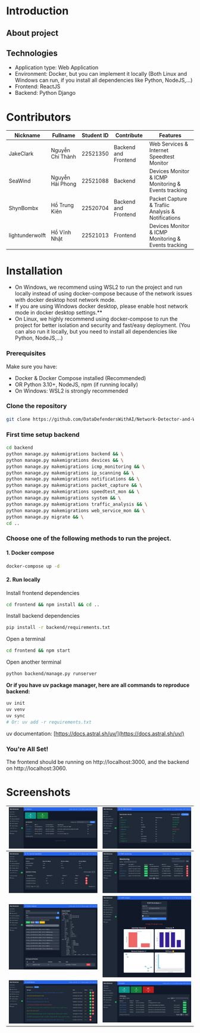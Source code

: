 # Introduction
## About project

## Technologies
* Application type: Web Application
* Environment: Docker, but you can implement it locally (Both Linux and Windows can run, if you install all dependencies like Python, NodeJS,...)
* Frontend: ReactJS
* Backend: Python Django

# Contributors
| **Nickname**    | **Fullname**     | **Student ID** | **Contribute**       | **Features**                                | 
|-----------------|------------------|----------------|----------------------|---------------------------------------------|
| JakeClark       | Nguyễn Chí Thành | 22521350       | Backend and Frontend | Web Services & Internet Speedtest Monitor | 
| SeaWind         | Nguyễn Hải Phong | 22521088       | Backend              | Devices Monitor & ICMP Monitoring & Events tracking                            | 
| ShynBombx       | Hồ Trung Kiên    | 22520704       | Backend and Frontend | Packet Capture & Trafiic Analysis & Notifications         |
| lightunderwolft | Hồ Vĩnh Nhật     | 22521013       | Frontend             | Devices Monitor & ICMP Monitoring & Events tracking                            | 

# Installation

* On Windows, we recommend using WSL2 to run the project and run locally instead of using docker-compose because of the network issues with docker desktop host network mode.
* If you are using Windows docker desktop, please enable host network mode in docker desktop settings.**
* On Linux, we highly recommend using docker-compose to run the project for better isolation and security and fast/easy deployment. (You can also run it locally, but you need to install all dependencies like Python, NodeJS,...)

### Prerequisites
Make sure you have:
* Docker & Docker Compose installed (Recommended)
* OR Python 3.10+, NodeJS, npm (if running locally)
* On Windows: WSL2 is strongly recommended

### Clone the repository
```bash
git clone https://github.com/DataDefendersWithAI/Network-Detector-and-Web-Monitor.git && cd Network-Detector-and-Web-Monitor
```
### First time setup backend
```bash
cd backend
python manage.py makemigrations backend && \
python manage.py makemigrations devices && \
python manage.py makemigrations icmp_monitoring && \
python manage.py makemigrations ip_scanning && \
python manage.py makemigrations notifications && \
python manage.py makemigrations packet_capture && \
python manage.py makemigrations speedtest_mon && \
python manage.py makemigrations system && \
python manage.py makemigrations traffic_analysis && \
python manage.py makemigrations web_service_mon && \
python manage.py migrate && \
cd ..
```

### Choose one of the following methods to run the project.
#### 1. Docker compose
```bash
docker-compose up -d
```

#### 2. Run locally
Install frontend dependencies
```bash
cd frontend && npm install && cd ..
```
Install backend dependencies
```bash
pip install -r backend/requirements.txt
```
Open a terminal
```bash
cd frontend && npm start
```
Open another terminal
```bash
python backend/manage.py runserver
```

**Or if you have uv package manager, here are all commands to reproduce backend:**
```bash
uv init
uv venv
uv sync
# Or: uv add -r requirements.txt
```
uv documentation: [https://docs.astral.sh/uv/](https://docs.astral.sh/uv/)

### You're All Set!
The frontend should be running on http://localhost:3000, and the backend on http://localhost:3060.

# Screenshots
  | ![Screen 1][screen1] | ![Screen 2][screen2] |
  | -------------------- | -------------------- |
  | ![Screen 3][screen3] | ![Screen 4][screen4] |
  | ![Screen 5][screen5] | ![Screen 6][screen6] |
  | ![Screen 7][screen7] | ![Screen 8][screen8] |


[screen1]: ./images/Devices.png
[screen2]: ./images/Web_Services.png
[screen3]: ./images/Internet_Speedtest.png
[screen4]: ./images/ICMP_Monitoring.png
[screen5]: ./images/Packet_Capture.png
[screen6]: ./images/Traffic_Analysis.png
[screen7]: ./images/Notifications.png
[screen8]: ./images/Events.png